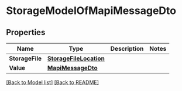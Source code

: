# StorageModelOfMapiMessageDto

## Properties
Name | Type | Description | Notes
------------ | ------------- | ------------- | -------------
**StorageFile** | [**StorageFileLocation**](StorageFileLocation.md) |  | 
**Value** | [**MapiMessageDto**](MapiMessageDto.md) |  | 


[[Back to Model list]](Models.md) [[Back to README]](README.md)

